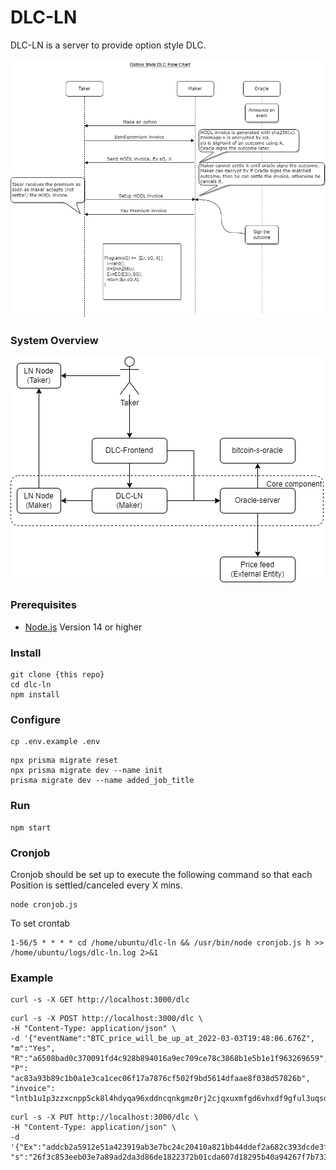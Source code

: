 # DLC-LN
DLC-LN is a server to provide option style DLC.

![OP_DLC](./docs/OP_DLC_Diagram.png)

### System Overview
![OP_DLC](./docs/SystemDiagram.png)

### Prerequisites

- [Node.js](https://nodejs.org/) Version 14 or higher

### Install
```
git clone {this repo}
cd dlc-ln
npm install
```
### Configure

```
cp .env.example .env
```

```
npx prisma migrate reset
npx prisma migrate dev --name init
prisma migrate dev --name added_job_title
```


### Run
```
npm start
```

### Cronjob
Cronjob should be set up to execute the following command so that each Position is settled/canceled every X mins. 
```
node cronjob.js
```
To set crontab
```
1-56/5 * * * * cd /home/ubuntu/dlc-ln && /usr/bin/node cronjob.js h >> /home/ubuntu/logs/dlc-ln.log 2>&1
```

### Example
```
curl -s -X GET http://localhost:3000/dlc
```

```
curl -s -X POST http://localhost:3000/dlc \
-H "Content-Type: application/json" \
-d '{"eventName":"BTC_price_will_be_up_at_2022-03-03T19:48:06.676Z", "m":"Yes", "R":"a6508bad0c370091fd4c928b894016a9ec709ce78c3868b1e5b1e1f963269659", "P": "ac83a93b89c1b0a1e3ca1cec06f17a7876cf502f9bd5614dfaae8f038d57826b", "invoice": "lntb1u1p3zzxcnpp5ck8l4hdyqa96xddncqnkgmz0rj2cjqxuxmfgd6vhxdf9gful3uqsdqqcqzpgxqyz5vqsp53uhn2va9gh6fh3xxrt6r4ykxm9vyxywxsfraf024vkuwladju2kq9qyyssqmg3wxnmjcrhgz6z9cznpnf0gcspkv0mtwgg8vvkjjazy8tee8678ex8tdsfxap2yta5fk5pv0ww0uy0w66v0vl57hc2pw8q7ne33pmgqn45pck"}'
```

```
curl -s -X PUT http://localhost:3000/dlc \
-H "Content-Type: application/json" \
-d '{"Ex":"addcb2a5912e51a423919ab3e7bc24c20410a821bb44ddef2a682c393dcde3f99412d40cfa3d11f359d3f400b1f3e16cfba8dd8434200d4ea207d50a6b2542cf0a610326563e229d27148c6f91f00d4f903345c714a54ae57e3cb64819ac416cce72918e0f2751e647d2acdc53e4455804185bbed45acd0630257727df591f2b8651bdc7f354e456396eaf298f8d88edbfdd6078acbb8e658486bae4e9a234ff9a", "s":"26f3c853eeb03e7a89ad2da3d86de1822372b01cda607d18295b40a94267f7b733d7acd0c3d7bbbb39f438d26abdd04084e73c359da159144c5bac79e20b5626"}'
```